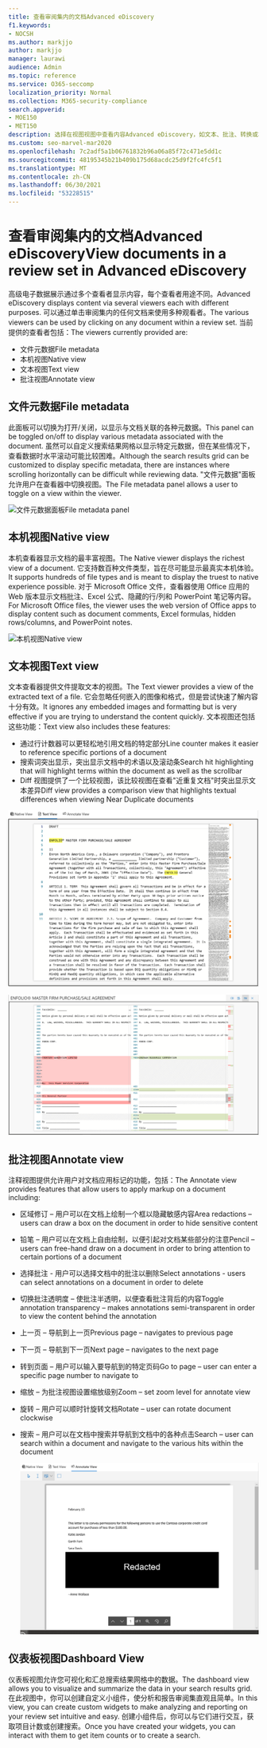 ```yaml
---
title: 查看审阅集内的文档Advanced eDiscovery
f1.keywords:
- NOCSH
ms.author: markjjo
author: markjjo
manager: laurawi
audience: Admin
ms.topic: reference
ms.service: O365-seccomp
localization_priority: Normal
ms.collection: M365-security-compliance
search.appverid:
- MOE150
- MET150
description: 选择在视图视图中查看内容Advanced eDiscovery，如文本、批注、转换或本机视图。
ms.custom: seo-marvel-mar2020
ms.openlocfilehash: 7c2adf5a1b06761832b96a06a85f72c471e5dd1c
ms.sourcegitcommit: 48195345b21b409b175d68acdc25d9f2fc4fc5f1
ms.translationtype: MT
ms.contentlocale: zh-CN
ms.lasthandoff: 06/30/2021
ms.locfileid: "53228515"
---
```

# <a name="view-documents-in-a-review-set-in-advanced-ediscovery"></a><span data-ttu-id="fd0c9-103">查看审阅集内的文档Advanced eDiscovery</span><span class="sxs-lookup"><span data-stu-id="fd0c9-103">View documents in a review set in Advanced eDiscovery</span></span>

<span data-ttu-id="fd0c9-104">高级电子数据展示通过多个查看者显示内容，每个查看者用途不同。</span><span class="sxs-lookup"><span data-stu-id="fd0c9-104">Advanced eDiscovery displays content via several viewers each with different purposes.</span></span> <span data-ttu-id="fd0c9-105">可以通过单击审阅集内的任何文档来使用多种观看者。</span><span class="sxs-lookup"><span data-stu-id="fd0c9-105">The various viewers can be used by clicking on any document within a review set.</span></span> <span data-ttu-id="fd0c9-106">当前提供的查看者包括：</span><span class="sxs-lookup"><span data-stu-id="fd0c9-106">The viewers currently provided are:</span></span>

- <span data-ttu-id="fd0c9-107">文件元数据</span><span class="sxs-lookup"><span data-stu-id="fd0c9-107">File metadata</span></span>
- <span data-ttu-id="fd0c9-108">本机视图</span><span class="sxs-lookup"><span data-stu-id="fd0c9-108">Native view</span></span>
- <span data-ttu-id="fd0c9-109">文本视图</span><span class="sxs-lookup"><span data-stu-id="fd0c9-109">Text view</span></span>
- <span data-ttu-id="fd0c9-110">批注视图</span><span class="sxs-lookup"><span data-stu-id="fd0c9-110">Annotate view</span></span>

## <a name="file-metadata"></a><span data-ttu-id="fd0c9-111">文件元数据</span><span class="sxs-lookup"><span data-stu-id="fd0c9-111">File metadata</span></span>

<span data-ttu-id="fd0c9-112">此面板可以切换为打开/关闭，以显示与文档关联的各种元数据。</span><span class="sxs-lookup"><span data-stu-id="fd0c9-112">This panel can be toggled on/off to display various metadata associated with the document.</span></span> <span data-ttu-id="fd0c9-113">虽然可以自定义搜索结果网格以显示特定元数据，但在某些情况下，查看数据时水平滚动可能比较困难。</span><span class="sxs-lookup"><span data-stu-id="fd0c9-113">Although the search results grid can be customized to display specific metadata, there are instances where scrolling horizontally can be difficult while reviewing data.</span></span> <span data-ttu-id="fd0c9-114">"文件元数据"面板允许用户在查看器中切换视图。</span><span class="sxs-lookup"><span data-stu-id="fd0c9-114">The File metadata panel allows a user to toggle on a view within the viewer.</span></span>

![<span data-ttu-id="fd0c9-115">文件元数据面板</span><span class="sxs-lookup"><span data-stu-id="fd0c9-115">File metadata panel</span></span>
](../media/Reviewimage2.png)

## <a name="native-view"></a><span data-ttu-id="fd0c9-116">本机视图</span><span class="sxs-lookup"><span data-stu-id="fd0c9-116">Native view</span></span>

<span data-ttu-id="fd0c9-117">本机查看器显示文档的最丰富视图。</span><span class="sxs-lookup"><span data-stu-id="fd0c9-117">The Native viewer displays the richest view of a document.</span></span> <span data-ttu-id="fd0c9-118">它支持数百种文件类型，旨在尽可能显示最真实本机体验。</span><span class="sxs-lookup"><span data-stu-id="fd0c9-118">It supports hundreds of file types and is meant to display the truest to native experience possible.</span></span> <span data-ttu-id="fd0c9-119">对于 Microsoft Office 文件，查看器使用 Office 应用的 Web 版本显示文档批注、Excel 公式、隐藏的行/列和 PowerPoint 笔记等内容。</span><span class="sxs-lookup"><span data-stu-id="fd0c9-119">For Microsoft Office files, the viewer uses the web version of Office apps to display content such as document comments, Excel formulas, hidden rows/columns, and PowerPoint notes.</span></span>

![<span data-ttu-id="fd0c9-120">本机视图</span><span class="sxs-lookup"><span data-stu-id="fd0c9-120">Native view</span></span>
](../media/Reviewimage3.png)

## <a name="text-view"></a><span data-ttu-id="fd0c9-121">文本视图</span><span class="sxs-lookup"><span data-stu-id="fd0c9-121">Text view</span></span>

<span data-ttu-id="fd0c9-122">文本查看器提供文件提取文本的视图。</span><span class="sxs-lookup"><span data-stu-id="fd0c9-122">The Text viewer provides a view of the extracted text of a file.</span></span> <span data-ttu-id="fd0c9-123">它会忽略任何嵌入的图像和格式，但是尝试快速了解内容十分有效。</span><span class="sxs-lookup"><span data-stu-id="fd0c9-123">It ignores any embedded images and formatting but is very effective if you are trying to understand the content quickly.</span></span> <span data-ttu-id="fd0c9-124">文本视图还包括这些功能：</span><span class="sxs-lookup"><span data-stu-id="fd0c9-124">Text view also includes these features:</span></span>

- <span data-ttu-id="fd0c9-125">通过行计数器可以更轻松地引用文档的特定部分</span><span class="sxs-lookup"><span data-stu-id="fd0c9-125">Line counter makes it easier to reference specific portions of a document</span></span>
- <span data-ttu-id="fd0c9-126">搜索词突出显示，突出显示文档中的术语以及滚动条</span><span class="sxs-lookup"><span data-stu-id="fd0c9-126">Search hit highlighting that will highlight terms within the document as well as the scrollbar</span></span>
- <span data-ttu-id="fd0c9-127">Diff 视图提供了一个比较视图，该比较视图在查看"近重复文档"时突出显示文本差异</span><span class="sxs-lookup"><span data-stu-id="fd0c9-127">Diff view provides a comparison view that highlights textual differences when viewing Near Duplicate documents</span></span>

![文本视图](../media/Reviewimage4.png)

![差异视图](../media/Reviewimage5.png)

## <a name="annotate-view"></a><span data-ttu-id="fd0c9-130">批注视图</span><span class="sxs-lookup"><span data-stu-id="fd0c9-130">Annotate view</span></span>

<span data-ttu-id="fd0c9-131">注释视图提供允许用户对文档应用标记的功能，包括：</span><span class="sxs-lookup"><span data-stu-id="fd0c9-131">The Annotate view provides features that allow users to apply markup on a document including:</span></span>

- <span data-ttu-id="fd0c9-132">区域修订 – 用户可以在文档上绘制一个框以隐藏敏感内容</span><span class="sxs-lookup"><span data-stu-id="fd0c9-132">Area redactions – users can draw a box on the document in order to hide sensitive content</span></span>
- <span data-ttu-id="fd0c9-133">铅笔 – 用户可以在文档上自由绘制，以便引起对文档某些部分的注意</span><span class="sxs-lookup"><span data-stu-id="fd0c9-133">Pencil – users can free-hand draw on a document in order to bring attention to certain portions of a document</span></span>
- <span data-ttu-id="fd0c9-134">选择批注 - 用户可以选择文档中的批注以删除</span><span class="sxs-lookup"><span data-stu-id="fd0c9-134">Select annotations - users can select annotations on a document in order to delete</span></span>
- <span data-ttu-id="fd0c9-135">切换批注透明度 – 使批注半透明，以便查看批注背后的内容</span><span class="sxs-lookup"><span data-stu-id="fd0c9-135">Toggle annotation transparency – makes annotations semi-transparent in order to view the content behind the annotation</span></span>
- <span data-ttu-id="fd0c9-136">上一页 – 导航到上一页</span><span class="sxs-lookup"><span data-stu-id="fd0c9-136">Previous page – navigates to previous page</span></span>
- <span data-ttu-id="fd0c9-137">下一页 – 导航到下一页</span><span class="sxs-lookup"><span data-stu-id="fd0c9-137">Next page – navigates to the next page</span></span>
- <span data-ttu-id="fd0c9-138">转到页面 – 用户可以输入要导航到的特定页码</span><span class="sxs-lookup"><span data-stu-id="fd0c9-138">Go to page – user can enter a specific page number to navigate to</span></span>
- <span data-ttu-id="fd0c9-139">缩放 – 为批注视图设置缩放级别</span><span class="sxs-lookup"><span data-stu-id="fd0c9-139">Zoom – set zoom level for annotate view</span></span>
- <span data-ttu-id="fd0c9-140">旋转 – 用户可以顺时针旋转文档</span><span class="sxs-lookup"><span data-stu-id="fd0c9-140">Rotate – user can rotate document clockwise</span></span>
- <span data-ttu-id="fd0c9-141">搜索 – 用户可以在文档中搜索并导航到文档中的各种点击</span><span class="sxs-lookup"><span data-stu-id="fd0c9-141">Search – user can search within a document and navigate to the various hits within the document</span></span>

  ![批注视图](../media/Reviewimage1.png)

## <a name="dashboard-view"></a><span data-ttu-id="fd0c9-143">仪表板视图</span><span class="sxs-lookup"><span data-stu-id="fd0c9-143">Dashboard View</span></span>

<span data-ttu-id="fd0c9-144">仪表板视图允许您可视化和汇总搜索结果网格中的数据。</span><span class="sxs-lookup"><span data-stu-id="fd0c9-144">The dashboard view allows you to visualize and summarize the data in your search results grid.</span></span> <span data-ttu-id="fd0c9-145">在此视图中，你可以创建自定义小组件，使分析和报告审阅集直观且简单。</span><span class="sxs-lookup"><span data-stu-id="fd0c9-145">In this view, you can create custom widgets to make analyzing and reporting on your review set intuitive and easy.</span></span> <span data-ttu-id="fd0c9-146">创建小组件后，你可以与它们进行交互，获取项目计数或创建搜索。</span><span class="sxs-lookup"><span data-stu-id="fd0c9-146">Once you have created your widgets, you can interact with them to get item counts or to create a search.</span></span>
